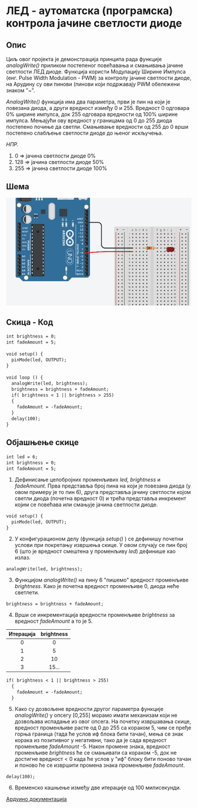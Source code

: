 # ЛЕД - аутоматска (програмска) контрола јачине светлости диоде

## Опис

Циљ овог пројекта је демонстрација принципа рада функције *analogWrite()* приликом постепеног повећавања и смањивања јачине светлости ЛЕД диоде. Функција користи Модулацију Ширине Импулса (енг. Pulse Width Modulation - PWM) за контролу јачине светлости диоде, на Арудину су ови пинови (пинови који подржавају PWM обележени знаком "~".

*АnalogWrite()* функција има два параметра, први је пин на који је повезана диода, а други вредност између 0 и 255. Вредност 0 одговара 0% ширине импулса, док 255 одговара вредности од 100% ширине импулса. Мењајући ову вредност у границама од 0 до 255 диода постепено почиње да светли. Смањивање вредности од 255 до 0 врши постепено слабљење светлости диоде до њеног искључења.

*НПР.*
1. 0   => јачина светлости диоде 0%
2. 128 => јачина светлости диоде 50%
3. 255 => јачина светлости диоде 100%

## Шема
![Шема кола](https://github.com/nenadsky/arduino-exercises/blob/main/02-1-Led_fade/led-fade-circuit.png "Шема кола")

## Скица - Код

```int led = 6;
int brightness = 0;
int fadeAmount = 5;

void setup() {
  pinMode(led, OUTPUT);
}

void loop () {
  analogWrite(led, brightness);
  brightness = brightness + fadeAmount;
  if( brightness < 1 || brightness > 255)
  {
    fadeAmount = -fadeAmount;
  }
  delay(100);
}
```
## Објашњење скице

```
int led = 6;
int brightness = 0;
int fadeAmount = 5;
```
1. Дефинисање целобројних променљивих *led, brightness* и *fadeAmount*. Прва представља број пина на који је повезана диода (у овом примеру је то пин 6), друга представља јачину светлости којом светли диода (почетна вредност 0) и трећа представља инкремент којим се повећава или смањује јачина светлости диоде.

```
void setup() {
  pinMode(led, OUTPUT);
}
```
2. У конфигурационом делу (функција *setup()* ) се дефинишу почетни услови при покретању извршења скице. У овом случају се пин број 6 (што је вредност смештена у променљиву *led*) дефинише као излаз.
```
analogWrite(led, brightness);
```
3. Функцијом *analogWrite()* на пину 6 "пишемо" вредност променљиве *brightness*. Како је почетна вредност променљиве 0, диода неће светлети.
```
brightness = brightness + fadeAmount;
```
4. Врши се инкрементација вредности променљиве *brightness* за вредност *fadeAmount* а то је 5.

| Итерација  |  brightness |
| :---: | :---: |
|    0      |      0  |
|    1      |      5  |
|    2      |      10 |
|    3      |      15...|

```
if( brightness < 1 || brightness > 255)
  {
    fadeAmount = -fadeAmount;
  }
```
5. Како су дозвољене вредности другог параметра функције *analogWrite()* у опсегу [0,255] морамо имати механизам који не дозвољава испадање из овог опсега. На почетку извршавања скице, вредност променљиве расте од 0 до 255 са кораком 5, чим се пређе горња граница (тада ће услов иф блока бити тачан), мења се знак корака из позитивног у негативни, тако да је сада вредност променљиве *fadeAmount* -5. Након промене знака, вредност променљиве *brightness* ће се смањивати са кораком -5, док не достигне вредност < 0 када ће услов у "иф" блоку бити поново тачан и поново ће се извршити промена знака променљиве *fadeAmount*.
```
delay(100);
```
6. Временско кашњење између две итерације од 100 милисекунди.

[Ардуино документација](https://docs.arduino.cc/built-in-examples/basics/Fade)
